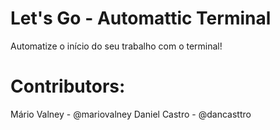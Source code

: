 Let's Go - Automattic Terminal
===============

Automatize o início do seu trabalho com o terminal!

# Contributors:

Mário Valney - @mariovalney
Daniel Castro - @dancasttro
